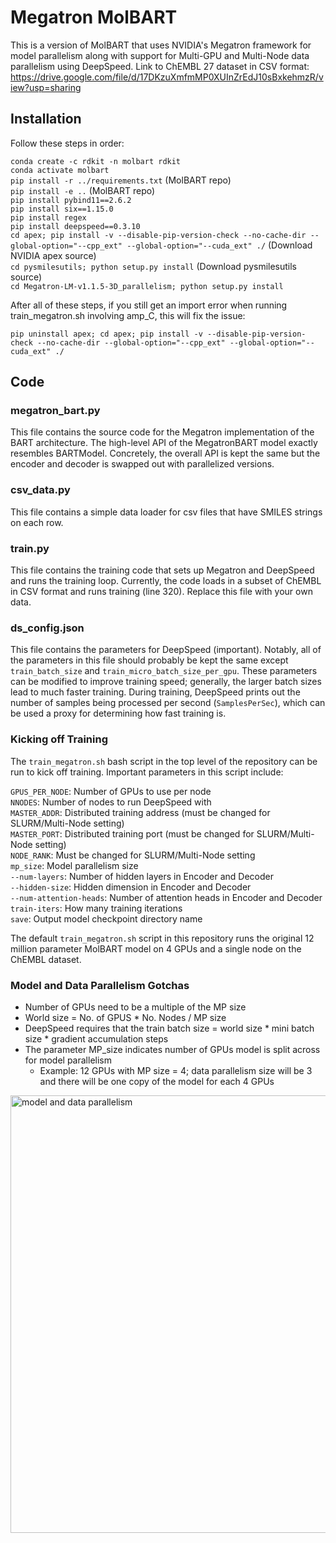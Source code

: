 # Megatron MolBART

This is a version of MolBART that uses NVIDIA's Megatron framework for model parallelism along with support for Multi-GPU and Multi-Node data parallelism using DeepSpeed. Link to ChEMBL 27 dataset in CSV format: https://drive.google.com/file/d/17DKzuXmfmMP0XUInZrEdJ10sBxkehmzR/view?usp=sharing

## Installation

Follow these steps in order:

`conda create -c rdkit -n molbart rdkit` <br>
`conda activate molbart` <br>
`pip install -r ../requirements.txt` (MolBART repo) <br>
`pip install -e ..` (MolBART repo) <br>
`pip install pybind11==2.6.2` <br>
`pip install six==1.15.0` <br>
`pip install regex` <br>
`pip install deepspeed==0.3.10` <br>
`cd apex; pip install -v --disable-pip-version-check --no-cache-dir --global-option="--cpp_ext" --global-option="--cuda_ext" ./` (Download NVIDIA apex source) <br>
`cd pysmilesutils; python setup.py install` (Download pysmilesutils source) <br>
`cd Megatron-LM-v1.1.5-3D_parallelism; python setup.py install` <br>

After all of these steps, if you still get an import error when running train_megatron.sh involving amp_C, this will fix the issue:

`pip uninstall apex; cd apex; pip install -v --disable-pip-version-check --no-cache-dir --global-option="--cpp_ext" --global-option="--cuda_ext" ./` <br>

## Code

### megatron_bart.py

This file contains the source code for the Megatron implementation of the BART architecture. The high-level API of the MegatronBART model exactly resembles BARTModel. Concretely, the overall API is kept the same but the encoder and decoder is swapped out with parallelized versions.

### csv_data.py

This file contains a simple data loader for csv files that have SMILES strings on each row.

### train.py

This file contains the training code that sets up Megatron and DeepSpeed and runs the training loop. Currently, the code loads in a subset of ChEMBL in CSV format and runs training (line 320). Replace this file with your own data.

### ds_config.json

This file contains the parameters for DeepSpeed (important). Notably, all of the parameters in this file should probably be kept the same except ```train_batch_size``` and ```train_micro_batch_size_per_gpu```. These parameters can be modified to improve training speed; generally, the larger batch sizes lead to much faster training. During training, DeepSpeed prints out the number of samples being processed per second (```SamplesPerSec```), which can be used a proxy for determining how fast training is.

### Kicking off Training

The `train_megatron.sh` bash script in the top level of the repository can be run to kick off training. Important parameters in this script include:

```GPUS_PER_NODE```: Number of GPUs to use per node <br>
```NNODES```: Number of nodes to run DeepSpeed with <br>
```MASTER_ADDR```: Distributed training address (must be changed for SLURM/Multi-Node setting) <br>
```MASTER_PORT```: Distributed training port (must be changed for SLURM/Multi-Node setting) <br>
```NODE_RANK```: Must be changed for SLURM/Multi-Node setting <br>
```mp_size```: Model parallelism size <br>
```--num-layers```: Number of hidden layers in Encoder and Decoder <br>
```--hidden-size```: Hidden dimension in Encoder and Decoder <br>
```--num-attention-heads```: Number of attention heads in Encoder and Decoder <br>
```train-iters```: How many training iterations <br>
```save```: Output model checkpoint directory name <br>

The default `train_megatron.sh` script in this repository runs the original 12 million parameter MolBART model on 4 GPUs and a single node on the ChEMBL dataset.

### Model and Data Parallelism Gotchas

- Number of GPUs need to be a multiple of the MP size
- World size = No. of GPUS * No. Nodes / MP size
- DeepSpeed requires that the train batch size = world size * mini batch size * gradient accumulation steps
- The parameter MP_size indicates number of GPUs model is split across for model parallelism
  - Example: 12 GPUs with MP size = 4; data parallelism size will be 3 and there will be one copy of the model for each 4 GPUs  

<img src="mp.png" alt="model and data parallelism" width="700"/>



